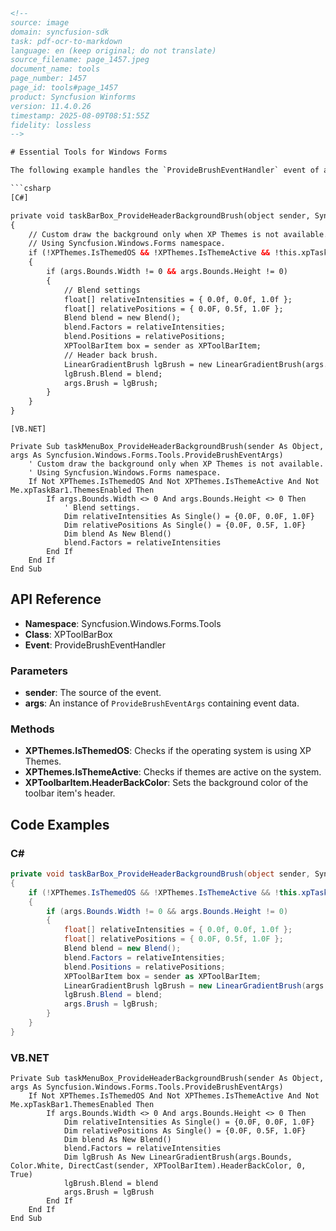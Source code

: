 ```html
<!-- 
source: image
domain: syncfusion-sdk
task: pdf-ocr-to-markdown
language: en (keep original; do not translate)
source_filename: page_1457.jpeg
document_name: tools
page_number: 1457
page_id: tools#page_1457
product: Syncfusion Winforms
version: 11.4.0.26
timestamp: 2025-08-09T08:51:55Z
fidelity: lossless
-->

# Essential Tools for Windows Forms

The following example handles the `ProvideBrushEventHandler` event of a `XPToolBarBox` and performs custom background drawing.

```csharp
[C#]

private void taskBarBox_ProvideHeaderBackgroundBrush(object sender, Syncfusion.Windows.Forms.Tools.ProvideBrushEventArgs args)
{
    // Custom draw the background only when XP Themes is not available.
    // Using Syncfusion.Windows.Forms namespace.
    if (!XPThemes.IsThemedOS && !XPThemes.IsThemeActive && !this.xpTaskBar1.ThemesEnabled)
    {
        if (args.Bounds.Width != 0 && args.Bounds.Height != 0)
        {
            // Blend settings
            float[] relativeIntensities = { 0.0f, 0.0f, 1.0f };
            float[] relativePositions = { 0.0F, 0.5f, 1.0F };
            Blend blend = new Blend();
            blend.Factors = relativeIntensities;
            blend.Positions = relativePositions;
            XPToolBarItem box = sender as XPToolBarItem;
            // Header back brush.
            LinearGradientBrush lgBrush = new LinearGradientBrush(args.Bounds, Color.White, box.HeaderBackColor, 0, true);
            lgBrush.Blend = blend;
            args.Brush = lgBrush;
        }
    }
}
```

```vbnet
[VB.NET]

Private Sub taskMenuBox_ProvideHeaderBackgroundBrush(sender As Object, args As Syncfusion.Windows.Forms.Tools.ProvideBrushEventArgs)
    ' Custom draw the background only when XP Themes is not available.
    ' Using Syncfusion.Windows.Forms namespace.
    If Not XPThemes.IsThemedOS And Not XPThemes.IsThemeActive And Not Me.xpTaskBar1.ThemesEnabled Then
        If args.Bounds.Width <> 0 And args.Bounds.Height <> 0 Then
            ' Blend settings.
            Dim relativeIntensities As Single() = {0.0F, 0.0F, 1.0F}
            Dim relativePositions As Single() = {0.0F, 0.5F, 1.0F}
            Dim blend As New Blend()
            blend.Factors = relativeIntensities
        End If
    End If
End Sub
```

## API Reference

- **Namespace**: Syncfusion.Windows.Forms.Tools
- **Class**: XPToolBarBox
- **Event**: ProvideBrushEventHandler

### Parameters
- **sender**: The source of the event.
- **args**: An instance of `ProvideBrushEventArgs` containing event data.

### Methods
- **XPThemes.IsThemedOS**: Checks if the operating system is using XP Themes.
- **XPThemes.IsThemeActive**: Checks if themes are active on the system.
- **XPToolbarItem.HeaderBackColor**: Sets the background color of the toolbar item's header.

## Code Examples

### C#

```csharp
private void taskBarBox_ProvideHeaderBackgroundBrush(object sender, Syncfusion.Windows.Forms.Tools.ProvideBrushEventArgs args)
{
    if (!XPThemes.IsThemedOS && !XPThemes.IsThemeActive && !this.xpTaskBar1.ThemesEnabled)
    {
        if (args.Bounds.Width != 0 && args.Bounds.Height != 0)
        {
            float[] relativeIntensities = { 0.0f, 0.0f, 1.0f };
            float[] relativePositions = { 0.0F, 0.5f, 1.0F };
            Blend blend = new Blend();
            blend.Factors = relativeIntensities;
            blend.Positions = relativePositions;
            XPToolBarItem box = sender as XPToolBarItem;
            LinearGradientBrush lgBrush = new LinearGradientBrush(args.Bounds, Color.White, box.HeaderBackColor, 0, true);
            lgBrush.Blend = blend;
            args.Brush = lgBrush;
        }
    }
}
```

### VB.NET

```vbnet
Private Sub taskMenuBox_ProvideHeaderBackgroundBrush(sender As Object, args As Syncfusion.Windows.Forms.Tools.ProvideBrushEventArgs)
    If Not XPThemes.IsThemedOS And Not XPThemes.IsThemeActive And Not Me.xpTaskBar1.ThemesEnabled Then
        If args.Bounds.Width <> 0 And args.Bounds.Height <> 0 Then
            Dim relativeIntensities As Single() = {0.0F, 0.0F, 1.0F}
            Dim relativePositions As Single() = {0.0F, 0.5F, 1.0F}
            Dim blend As New Blend()
            blend.Factors = relativeIntensities
            Dim lgBrush As New LinearGradientBrush(args.Bounds, Color.White, DirectCast(sender, XPToolBarItem).HeaderBackColor, 0, True)
            lgBrush.Blend = blend
            args.Brush = lgBrush
        End If
    End If
End Sub
```

<!-- tags: [ Syncfusion Winforms, XPToolbarBox, ProvideBrushEventHandler, XPThemes, Custom Background Drawing] keywords: [ ProvideBrushEventArgs, XPThemes, HeaderBackColor, Blend, LinearGradientBrush, XPToolBarBox, custom drawing, XP themes] -->
```
